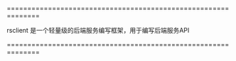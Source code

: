 ==============================================================

 rsclient 是一个轻量级的后端服务编写框架，用于编写后端服务API

==============================================================
